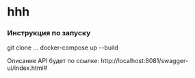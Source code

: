 # hhh

### Инструкция по запуску
git clone ...
docker-compose up --build

Описание API будет по ссылке: http://localhost:8081/swagger-ui/index.html#